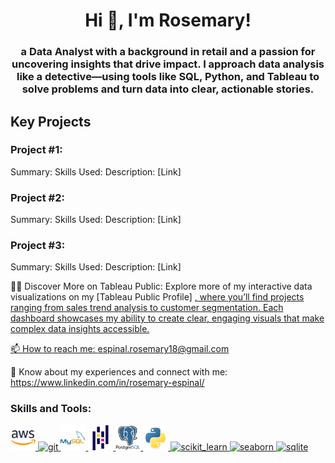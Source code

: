 <h1 align="center">Hi 👋, I'm Rosemary!</h1>

<h3 align="center">a Data Analyst with a background in retail and a passion for uncovering insights that drive impact. I approach data analysis like a detective—using tools like SQL, Python, and Tableau to solve problems and turn data into clear, actionable stories.</h2>

<h2 align="left">Key Projects</h2>

<h3 align="left"> Project #1:</h3>
Summary:
Skills Used:
Description:
[Link]

<h3 align="left"> Project #2:</h3>
Summary:
Skills Used:
Description:
[Link]

<h3 align="left"> Project #3:</h3>
Summary:
Skills Used:
Description:
[Link]


👨‍💻 Discover More on Tableau Public:
Explore more of my interactive data visualizations on my [Tableau Public Profile] <a href="https://public.tableau.com/app/profile/rosemary.espinal/vizzes" target ="_blank">, where you’ll find projects ranging from sales trend analysis to customer segmentation. Each dashboard showcases my ability to create clear, engaging visuals that make complex data insights accessible.


📫 How to reach me: espinal.rosemary18@gmail.com


📄 Know about my experiences and connect with me: https://www.linkedin.com/in/rosemary-espinal/

<h3 align="left">Skills and Tools:</h3>
<p align="left"> <a href="https://aws.amazon.com" target="_blank" rel="noreferrer"> <img src="https://raw.githubusercontent.com/devicons/devicon/master/icons/amazonwebservices/amazonwebservices-original-wordmark.svg" alt="aws" width="40" height="40"/> </a> <a href="https://git-scm.com/" target="_blank" rel="noreferrer"> <img src="https://www.vectorlogo.zone/logos/git-scm/git-scm-icon.svg" alt="git" width="40" height="40"/> </a> <a href="https://www.mysql.com/" target="_blank" rel="noreferrer"> <img src="https://raw.githubusercontent.com/devicons/devicon/master/icons/mysql/mysql-original-wordmark.svg" alt="mysql" width="40" height="40"/> </a> <a href="https://pandas.pydata.org/" target="_blank" rel="noreferrer"> <img src="https://raw.githubusercontent.com/devicons/devicon/2ae2a900d2f041da66e950e4d48052658d850630/icons/pandas/pandas-original.svg" alt="pandas" width="40" height="40"/> </a> <a href="https://www.postgresql.org" target="_blank" rel="noreferrer"> <img src="https://raw.githubusercontent.com/devicons/devicon/master/icons/postgresql/postgresql-original-wordmark.svg" alt="postgresql" width="40" height="40"/> </a> <a href="https://www.python.org" target="_blank" rel="noreferrer"> <img src="https://raw.githubusercontent.com/devicons/devicon/master/icons/python/python-original.svg" alt="python" width="40" height="40"/> </a> <a href="https://scikit-learn.org/" target="_blank" rel="noreferrer"> <img src="https://upload.wikimedia.org/wikipedia/commons/0/05/Scikit_learn_logo_small.svg" alt="scikit_learn" width="40" height="40"/> </a> <a href="https://seaborn.pydata.org/" target="_blank" rel="noreferrer"> <img src="https://seaborn.pydata.org/_images/logo-mark-lightbg.svg" alt="seaborn" width="40" height="40"/> </a> <a href="https://www.sqlite.org/" target="_blank" rel="noreferrer"> <img src="https://www.vectorlogo.zone/logos/sqlite/sqlite-icon.svg" alt="sqlite" width="40" height="40"/> </a> </p>
